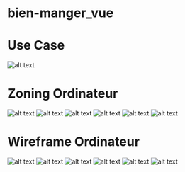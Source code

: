 # bien-manger_vue

 
# Use Case
![alt text](./public/img/Use-Case%20_Bien-Manger-Vue.png)

# Zoning Ordinateur

![alt text](./public/img/Zoning/accueil.png)
![alt text](./public/img/Zoning/recherche_saison.png)
![alt text](./public/img/Zoning/recette.png)
![alt text](./public/img/Zoning/formulaire_ingredient.png)
![alt text](./public/img/Zoning/formulaire_recette_plat_saison_img.png)
![alt text](./public/img/Zoning/formulaire_etapes.png)

# Wireframe Ordinateur
![alt text](./public/img/Wireframe/Desktop%20-%20Accueil.png)
![alt text](./public/img/Wireframe/Desktop%20-%20Page%20Recherche%20Saison.png)
![alt text](./public/img/Wireframe/Desktop%20-%20Page%20Recette.png)
![alt text](./public/img/Wireframe/Desktop%20-%20Page%20Formulaire%20Creation_Modification%20(%20ingredient).png)
![alt text](./public/img/Wireframe/Desktop%20-%20Page%20Formulaire%20Creation_Modification%20(%20saison%2C%20img%2C%20type%20plat%20).png)
![alt text](./public/img/Wireframe/Desktop%20-%20Page%20Formulaire%20Creation_Modification%20(%C3%A9tape).png)

